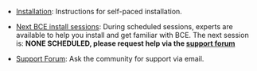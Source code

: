  - [Installation](install.html): Instructions for self-paced installation.

 - [Next BCE install sessions](help.html): During scheduled sessions, experts are available to help you install and get familiar with BCE. The next session is: **NONE SCHEDULED, please request help via the [support forum](https://groups.google.com/forum/#!forum/ucb-bce)**

 - [Support Forum](https://groups.google.com/forum/#!forum/ucb-bce): Ask the community for support via email.
